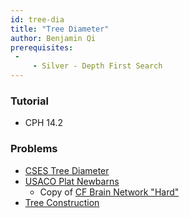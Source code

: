 ```yaml
---
id: tree-dia
title: "Tree Diameter"
author: Benjamin Qi
prerequisites: 
 - 
     - Silver - Depth First Search
---
```


### Tutorial

 - CPH 14.2

### Problems

 - [CSES Tree Diameter](https://cses.fi/problemset/task/1131)
 - [USACO Plat Newbarns](http://www.usaco.org/index.php?page=viewproblem2&cpid=817)
   - Copy of [CF Brain Network "Hard"](https://codeforces.com/contest/690/problem/C3)
 - [Tree Construction](https://csacademy.com/contest/archive/task/tree-construct)
